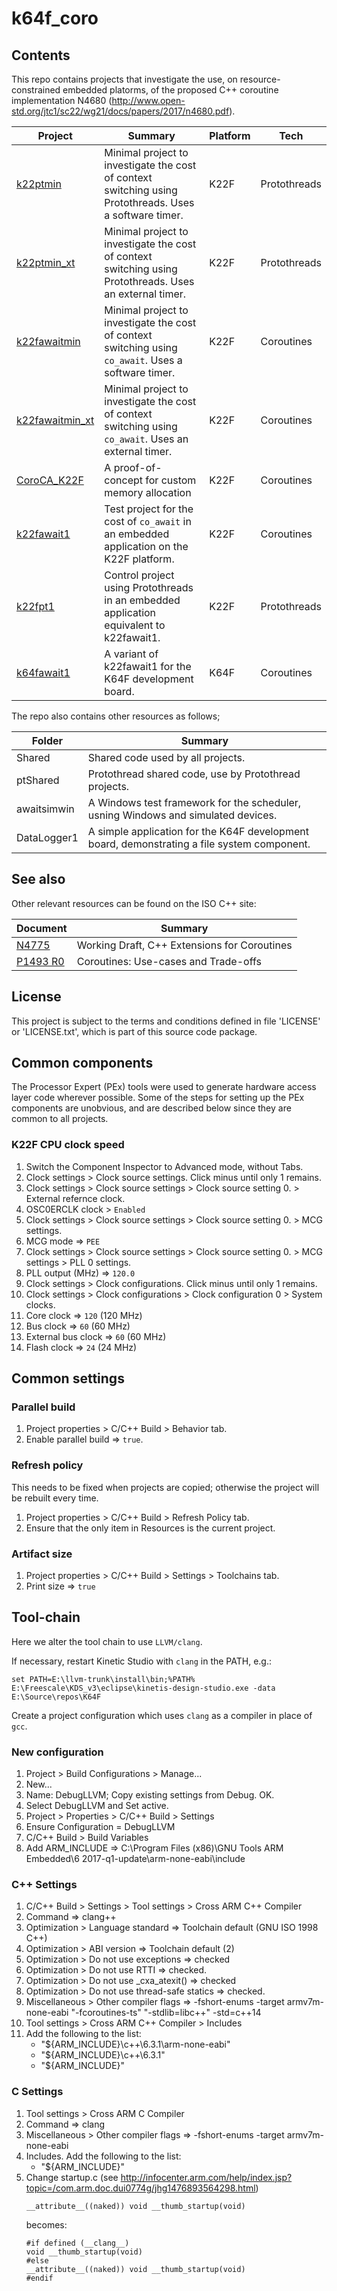 # k64f_coro

## Contents

This repo contains projects that investigate the use, on resource-constrained embedded platorms, of the proposed C++ coroutine implementation N4680 (http://www.open-std.org/jtc1/sc22/wg21/docs/papers/2017/n4680.pdf). 

| Project | Summary | Platform | Tech |
|---|---|---|---|
| [k22ptmin](../master/k22ptmin/readme.md) | Minimal project to investigate the cost of context switching using Protothreads. Uses a software timer. | K22F | Protothreads |
| [k22ptmin_xt](../master/k22ptmin_xt/readme.md) | Minimal project to investigate the cost of context switching using Protothreads. Uses an external timer. | K22F | Protothreads |
| [k22fawaitmin](../master/k22fawaitmin/readme.md) | Minimal  project to investigate the cost of context switching using `co_await`. Uses a software timer. | K22F | Coroutines |
| [k22fawaitmin_xt](../master/k22fawaitmin_xt/readme.md) | Minimal  project to investigate the cost of context switching using `co_await`. Uses an external timer. | K22F | Coroutines |
| [CoroCA_K22F](../master/CoroCA_K22F/readme.md) | A proof-of-concept for custom memory allocation | K22F | Coroutines |
| [k22fawait1](../master/k22fawait1/readme.md) | Test project for the cost of `co_await` in an embedded application on the K22F platform. | K22F | Coroutines |
| [k22fpt1](../master/k22fpt1/readme.md) | Control project using Protothreads in an embedded application equivalent to k22fawait1. | K22F | Protothreads |
| [k64fawait1](../master/k64fawait1/readme.md) | A variant of k22fawait1 for the K64F development board. | K64F | Coroutines |

The repo also contains other resources as follows;

| Folder | Summary |
|---|---|
| Shared | Shared code used by all projects. |
| ptShared | Protothread shared code, use by Protothread projects. |
| awaitsimwin | A Windows test framework for the scheduler, usning Windows and simulated devices. |  
| DataLogger1 | A simple application for the K64F development board, demonstrating a file system component. |

## See also

Other relevant resources can be found on the ISO C++ site:

| Document | Summary |
|---|---|
[N4775](http://www.open-std.org/jtc1/sc22/wg21/docs/papers/2018/n4775.pdf) | Working Draft, C++ Extensions for Coroutines |
[P1493 R0](http://www.open-std.org/jtc1/sc22/wg21/docs/papers/2019/p1493r0.pdf) | Coroutines: Use-cases and Trade-offs |


## License

This project is subject to the terms and conditions defined in file 'LICENSE' or 'LICENSE.txt', which is part of this source code package.

## Common components

The Processor Expert (PEx) tools were used to generate hardware access layer code wherever possible. Some of the steps for setting up the PEx components are unobvious, and are described below since they are common to all projects. 

### K22F CPU clock speed

1. Switch the Component Inspector to Advanced mode, without Tabs.
1. Clock settings > Clock source settings. Click minus until only 1 remains.
1. Clock settings > Clock source settings > Clock source setting 0. > External refernce clock.
1. OSC0ERCLK clock > `Enabled`
1. Clock settings > Clock source settings > Clock source setting 0. > MCG settings. 
1. MCG mode => `PEE` 
1. Clock settings > Clock source settings > Clock source setting 0. > MCG settings > PLL 0 settings. 
1. PLL output (MHz) => `120.0`
1. Clock settings > Clock configurations. Click minus until only 1 remains.
1. Clock settings > Clock configurations > Clock configuration 0 > System clocks.
1. Core clock => `120` (120 MHz)
1. Bus  clock => `60` (60 MHz)
1. External bus clock => `60` (60 MHz)
1. Flash clock => `24` (24 MHz)

## Common settings

### Parallel build

1. Project properties > C/C++ Build > Behavior tab.
1. Enable parallel build => `true`.

### Refresh policy

This needs to be fixed when projects are copied; otherwise the project will be rebuilt every time. 

1. Project properties > C/C++ Build > Refresh Policy tab.
1. Ensure that the only item in Resources is the current project.

### Artifact size

1. Project properties > C/C++ Build > Settings > Toolchains tab.
1. Print size => `true`

## Tool-chain

Here we alter the tool chain to use `LLVM/clang`.

If necessary, restart Kinetic Studio with `clang` in the PATH, e.g.:

```
set PATH=E:\llvm-trunk\install\bin;%PATH%
E:\Freescale\KDS_v3\eclipse\kinetis-design-studio.exe -data E:\Source\repos\K64F
```

Create a project configuration which uses `clang` as a compiler in place of `gcc`. 

### New configuration

1. Project > Build Configurations > Manage...
1. New...
1. Name: DebugLLVM; Copy existing settings from Debug. OK.
1. Select DebugLLVM and Set active.
1. Project > Properties > C/C++ Build > Settings
1. Ensure Configuration = DebugLLVM
1. C/C++ Build > Build Variables
1. Add ARM_INCLUDE => C:\Program Files (x86)\GNU Tools ARM Embedded\6 2017-q1-update\arm-none-eabi\include

### C++ Settings

1. C/C++ Build > Settings > Tool settings > Cross ARM C++ Compiler 
1. Command => clang++
1. Optimization > Language standard => Toolchain default (GNU ISO 1998 C++)
1. Optimization > ABI version => Toolchain default (2)
1. Optimization > Do not use exceptions => checked
1. Optimization > Do not use RTTI => checked.
1. Optimization > Do not use _cxa_atexit() => checked
1. Optimization > Do not use thread-safe statics => checked.
1. Miscellaneous > Other compiler flags => -fshort-enums -target armv7m-none-eabi "-fcoroutines-ts" "-stdlib=libc++" -std=c++14 
1. Tool settings > Cross ARM C++ Compiler > Includes
1. Add the following to the list:
    - "${ARM_INCLUDE}\c++\6.3.1\arm-none-eabi"
    - "${ARM_INCLUDE}\c++\6.3.1"
    - "${ARM_INCLUDE}"

### C Settings

1. Tool settings > Cross ARM C Compiler 
1. Command => clang
1. Miscellaneous > Other compiler flags => -fshort-enums -target armv7m-none-eabi
1. Includes. Add the following to the list:
    - "${ARM_INCLUDE}"
1. Change startup.c (see http://infocenter.arm.com/help/index.jsp?topic=/com.arm.doc.dui0774g/jhg1476893564298.html)
	```
	__attribute__((naked)) void __thumb_startup(void)
	```
	becomes:
	```
	#if defined (__clang__)
	void __thumb_startup(void)
	#else
	__attribute__((naked)) void __thumb_startup(void)
	#endif
	```
